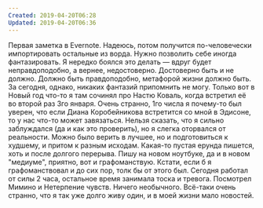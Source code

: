 ```yaml
---
Created: 2019-04-20T06:28
Updated: 2019-04-20T06:36
---
```

Первая заметка в Evernote. Надеюсь, потом получится по-человечески импортировать остальные из ворда.
Нужно позволить себе иногда фантазировать. Я нередко боялся это делать — вдруг будет неправдоподобно, а вернее, недостоверно. Достоверно быть и не должно. Должно быть правдоподобно, метафорой жизни должно быть. За сегодня, однако, никаких фантазий припомнить не могу. Только вот в Новый год что-то я там сочинял про Настю Коваль, когда встретил её во второй раз 3го января.
Очень странно, 1го числа я почему-то был уверен, что если Диана Коробейникова встретится со мной в Эдисоне, то у нас что-то может завязаться. Нельзя сказать, что я сильно заблуждался (да и как это проверить), но я слегка оторвался от реальности. Можно было верить в лучшее, но и подготовиться к худшему, и притом к разным исходам.
Какая-то пустая ерунда пишется, хоть и после долгого перерыва. Пишу на новом ноутбуке, да и в новом "медиуме", приятно, вот и графоманствую. Кстати, если б я графоманствовал и до сих пор, толк бы от этого был.
Сегодня работал от силы 2 часа, остальное время занимала тоска и тревога. Посмотрел Мимино и Нетерпение чувств. Ничего необычного. Всё-таки очень странно, что я так уже долго живу один, и в моей жизни мало новостей.